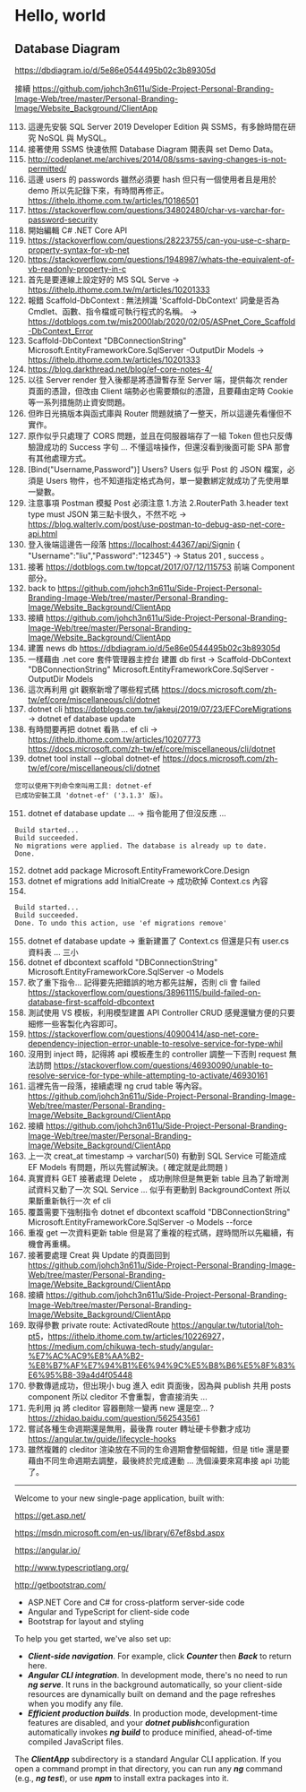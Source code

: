 # Hello, world

## Database Diagram

<https://dbdiagram.io/d/5e86e0544495b02c3b89305d>

接續 <https://github.com/johch3n611u/Side-Project-Personal-Branding-Image-Web/tree/master/Personal-Branding-Image/Website_Background/ClientApp>

113. 這邊先安裝 SQL Server 2019 Developer Edition 與 SSMS，有多餘時間在研究 NoSQL 與 MySQL。
114. 接著使用 SSMS 快速依照 Database Diagram 開表與 set Demo Data。
115. <http://codeplanet.me/archives/2014/08/ssms-saving-changes-is-not-permitted/>
116. 這邊 users 的 passwords 雖然必須要 hash 但只有一個使用者且是用於 demo 所以先記錄下來，有時間再修正。 <https://ithelp.ithome.com.tw/articles/10186501>
117. <https://stackoverflow.com/questions/34802480/char-vs-varchar-for-password-security>
118. 開始編輯 C# .NET Core API
119. <https://stackoverflow.com/questions/28223755/can-you-use-c-sharp-property-syntax-for-vb-net>
120. <https://stackoverflow.com/questions/1948987/whats-the-equivalent-of-vb-readonly-property-in-c>
121. 首先是要連線上設定好的 MS SQL Serve -> <https://ithelp.ithome.com.tw/m/articles/10201333>
122. 報錯 Scaffold-DbContext : 無法辨識 'Scaffold-DbContext' 詞彙是否為 Cmdlet、函數、指令檔或可執行程式的名稱。 -> <https://dotblogs.com.tw/mis2000lab/2020/02/05/ASPnet_Core_Scaffold-DbContext_Error>
123. Scaffold-DbContext "DBConnectionString" Microsoft.EntityFrameworkCore.SqlServer -OutputDir Models -> <https://ithelp.ithome.com.tw/articles/10201333>
124. <https://blog.darkthread.net/blog/ef-core-notes-4/>
125. 以往 Server render 登入後都是將憑證暫存至 Server 端，提供每次 render 頁面的憑證，但改由 Client 端勢必也需要類似的憑證，且要藉由定時 Cookie 等一系列措施防止資安問題。
126. 但昨日光搞版本與函式庫與 Router 問題就搞了一整天，所以這邊先看懂但不實作。
127. 原作似乎只處理了 CORS 問題，並且在伺服器端存了一組 Token 但也只反傳驗證成功的 Success 字句 ... 不懂這啥操作，但還沒看到後面可能 SPA 那會有其他處理方式。
128. [Bind("Username,Password")] Users? Users 似乎 Post 的 JSON 檔案，必須是 Users 物件，也不知道指定格式為何，單一變數綁定就成功了先使用單一變數。
129. 注意事項 Postman 模擬 Post 必須注意 1.方法 2.RouterPath 3.header text type must JSON 第三點卡很久，不然不吃 -> <https://blog.walterlv.com/post/use-postman-to-debug-asp-net-core-api.html>
130. 登入後端這邊告一段落 <https://localhost:44367/api/Signin> { "Username":"liu","Password":"12345"} -> Status 201 , success 。
131. 接著 <https://dotblogs.com.tw/topcat/2017/07/12/115753> 前端 Component 部分。
132. back to <https://github.com/johch3n611u/Side-Project-Personal-Branding-Image-Web/tree/master/Personal-Branding-Image/Website_Background/ClientApp>
144. 接續 <https://github.com/johch3n611u/Side-Project-Personal-Branding-Image-Web/tree/master/Personal-Branding-Image/Website_Background/ClientApp>
145. 建置 news db <https://dbdiagram.io/d/5e86e0544495b02c3b89305d>
146. 一樣藉由 .net core 套件管理器主控台 建置 db first -> Scaffold-DbContext "DBConnectionString" Microsoft.EntityFrameworkCore.SqlServer -OutputDir Models
147. 這次再利用 git 觀察新增了哪些程式碼 <https://docs.microsoft.com/zh-tw/ef/core/miscellaneous/cli/dotnet>
148. dotnet cli <https://dotblogs.com.tw/jakeuj/2019/07/23/EFCoreMigrations> -> dotnet ef database update
149. 有時間要再把 dotnet 看熟 ... ef cli -> <https://ithelp.ithome.com.tw/articles/10207773> <https://docs.microsoft.com/zh-tw/ef/core/miscellaneous/cli/dotnet>
150. dotnet tool install --global dotnet-ef <https://docs.microsoft.com/zh-tw/ef/core/miscellaneous/cli/dotnet>

```CMD
您可以使用下列命令來叫用工具: dotnet-ef
已成功安裝工具 'dotnet-ef' ('3.1.3' 版)。
```

151. dotnet ef database update ... -> 指令能用了但沒反應 ...

```CMD
Build started...
Build succeeded.
No migrations were applied. The database is already up to date.
Done.
```

152. dotnet add package Microsoft.EntityFrameworkCore.Design
153. dotnet ef migrations add InitialCreate -> 成功砍掉 Context.cs 內容
154.
```CMD
Build started...
Build succeeded.
Done. To undo this action, use 'ef migrations remove'
```
155. dotnet ef database update -> 重新建置了 Context.cs 但還是只有 user.cs 資料表 ... 三小
156. dotnet ef dbcontext scaffold "DBConnectionString" Microsoft.EntityFrameworkCore.SqlServer -o Models
157. 砍了重下指令... 記得要先把錯誤的地方都先註解，否則 cli 會 failed <https://stackoverflow.com/questions/38961115/build-failed-on-database-first-scaffold-dbcontext>
158. 測試使用 VS 模板，利用模型建置 API Controller CRUD 感覺還蠻方便的只要細修一些客製化內容即可。
159. <https://stackoverflow.com/questions/40900414/asp-net-core-dependency-injection-error-unable-to-resolve-service-for-type-whil>
160. 沒用到 inject 時，記得將 api 模板產生的 controller 調整一下否則 request 無法訪問 <https://stackoverflow.com/questions/46930090/unable-to-resolve-service-for-type-while-attempting-to-activate/46930161>
161. 這裡先告一段落，接續處理 ng crud table 等內容。 <https://github.com/johch3n611u/Side-Project-Personal-Branding-Image-Web/tree/master/Personal-Branding-Image/Website_Background/ClientApp>
193. 接續 <https://github.com/johch3n611u/Side-Project-Personal-Branding-Image-Web/tree/master/Personal-Branding-Image/Website_Background/ClientApp>
194. 上一次 creat_at timestamp -> varchar(50) 有動到 SQL Service 可能造成 EF Models 有問題，所以先嘗試解決。( 確定就是此問題 )
195. 真實資料 GET 接著處理 Delete ， 成功刪除但是無更新 table 且為了新增測試資料又動了一次 SQL Service ... 似乎有更動到 BackgroundContext 所以果斷重新執行一次 ef cli
196. 覆蓋需要下強制指令 dotnet ef dbcontext scaffold "DBConnectionString" Microsoft.EntityFrameworkCore.SqlServer -o Models --force
197. 重複 get 一次資料更新 table 但是寫了重複的程式碼，趕時間所以先繼續，有機會再重構。
198. 接著要處理 Creat 與 Update 的頁面回到 <https://github.com/johch3n611u/Side-Project-Personal-Branding-Image-Web/tree/master/Personal-Branding-Image/Website_Background/ClientApp>
206. 接續 <https://github.com/johch3n611u/Side-Project-Personal-Branding-Image-Web/tree/master/Personal-Branding-Image/Website_Background/ClientApp>
207. 取得參數 private route: ActivatedRoute <https://angular.tw/tutorial/toh-pt5>，<https://ithelp.ithome.com.tw/articles/10226927>，<https://medium.com/chikuwa-tech-study/angular-%E7%AC%AC9%E8%AA%B2-%E8%B7%AF%E7%94%B1%E6%94%9C%E5%B8%B6%E5%8F%83%E6%95%B8-39a4d4f05448>
208. 參數傳遞成功，但出現小 bug 進入 edit 頁面後，因為與 publish 共用 posts component 所以 cleditor 不會重製，會直接消失 ...
209. 先利用 jq 將 cleditor 容器刪除一變再 new 還是空... ? <https://zhidao.baidu.com/question/562543561>
210. 嘗試各種生命週期還是無用，最後靠 router 轉址硬卡參數才成功 <https://angular.tw/guide/lifecycle-hooks>
211. 雖然複雜的 cleditor 渲染放在不同的生命週期會整個報錯，但是 title 還是要藉由不同生命週期去調整，最後終於完成連動 ... 洗個澡要來寫串接 api 功能了。

---------------------------

Welcome to your new single-page application, built with:

<https://get.asp.net/>

<https://msdn.microsoft.com/en-us/library/67ef8sbd.aspx>

<https://angular.io/>

<http://www.typescriptlang.org/>

<http://getbootstrap.com/>

* ASP.NET Core and C# for cross-platform server-side code
* Angular and TypeScript for client-side code
* Bootstrap for layout and styling

To help you get started, we've also set up:

* ***Client-side navigation***. For example, click ***Counter*** then ***Back*** to return here.
* ***Angular CLI integration***. In development mode, there's no need to run ***ng serve***. It runs in the background automatically, so your client-side resources are dynamically built on demand and the page refreshes when you modify any file.
* ***Efficient production builds***. In production mode, development-time features are disabled, and your ***dotnet publish***configuration automatically invokes ***ng build*** to produce minified, ahead-of-time compiled JavaScript files.

The ***ClientApp*** subdirectory is a standard Angular CLI application. If you open a command prompt in that directory, you can run any ***ng*** command (e.g., ***ng test***), or use ***npm*** to install extra packages into it.
